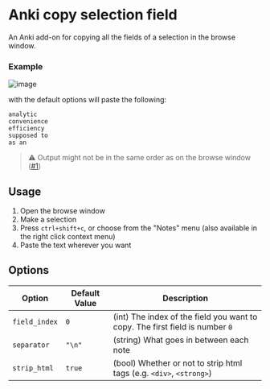 # Anki copy selection field

An Anki add-on for copying all the fields of a selection in the browse
window.

### Example

![image](https://user-images.githubusercontent.com/3298461/149669228-50015b6d-9aff-447f-8fcf-afcf5e2e8ab1.png)

with the default options will paste the following:

```
analytic
convenience
efficiency
supposed to
as an
```

> ⚠️  Output might not be in the same order as on the browse window
> ([#1](https://github.com/antistic/anki-copy-selection-field/issues/1))

## Usage

1. Open the browse window
2. Make a selection
3. Press `ctrl+shift+c`, or choose from the "Notes" menu (also available in
   the right click context menu)
4. Paste the text wherever you want

## Options

| Option | Default Value | Description |
| ------ | ------------- | ----------- |
| `field_index` | `0` | (int) The index of the field you want to copy. The first field is number `0` |
| `separator` | `"\n"` | (string) What goes in between each note |
| `strip_html` | `true` | (bool) Whether or not to strip html tags (e.g. `<div>`, `<strong>`) |

